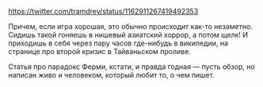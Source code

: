 ﻿https://twitter.com/tramdrey/status/1162911267419492353

Причем, если игра хорошая, это обычно происходит как-то незаметно. Сидишь такой гоняешь в нишевый азиатский хоррор, а потом щелк! И приходишь в себя через пару часов где-нибудь в википедии, на странице про второй кризис в Тайваньском проливе.

Статья про парадокс Ферми, кстати, и правда годная — пусть обзор, но написан живо и человеком, который любит то, о чем пишет.